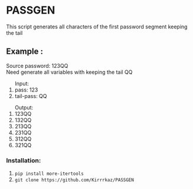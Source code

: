 # PASSGEN
This script generates all characters of the first password segment keeping the tail 


## Example :

<h> Source password: 123QQ
<br> Need generate all variables with keeping the tail QQ </br>
</h>

<ol> Input:

<li> pass: 123 </li>
<li> tail-pass: QQ </li>
</ol>

<ol> Output:

<li> 123QQ </li>
<li> 132QQ </li>
<li> 213QQ </li>
<li> 231QQ </li>
<li> 312QQ </li>
<li> 321QQ </li>

</ol>

### Installation:

1. `pip install more-itertools`
2. `git clone https://github.com/Kirrrkaz/PASSGEN`

